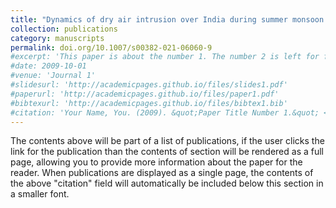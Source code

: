 ---title: "Dynamics of dry air intrusion over India during summer monsoon breaks"collection: publicationscategory: manuscriptspermalink: doi.org/10.1007/s00382-021-06060-9#excerpt: 'This paper is about the number 1. The number 2 is left for future work.'#date: 2009-10-01#venue: 'Journal 1'#slidesurl: 'http://academicpages.github.io/files/slides1.pdf'#paperurl: 'http://academicpages.github.io/files/paper1.pdf'#bibtexurl: 'http://academicpages.github.io/files/bibtex1.bib'#citation: 'Your Name, You. (2009). &quot;Paper Title Number 1.&quot; <i>Journal 1</i>. 1(1).'---The contents above will be part of a list of publications, if the user clicks the link for the publication than the contents of section will be rendered as a full page, allowing you to provide more information about the paper for the reader. When publications are displayed as a single page, the contents of the above "citation" field will automatically be included below this section in a smaller font.